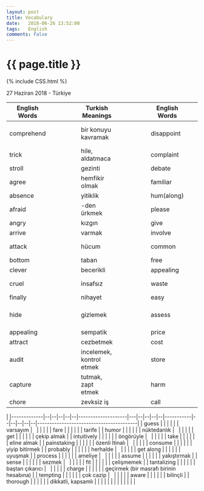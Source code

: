 ```yaml
---
layout: post
title: Vocabulary
date:   2018-06-26 13:52:00
tags:   English
comments: False
---
```


{{ page.title }}
================
{% include CSS.html %}

<p class="meta">27 Haziran 2018 - Türkiye</p>


| English Words |   |   |  |   | Turkish Meanings         |   |  |  |  |  | English Words |   |   |  |   | Turkish Meanings         |
|---------------|---|---|--|---|--------------------------|---|--|--|--|--|---------------|---|---|--|---|--------------------------|
| comprehend    |   |   |  |   | bir konuyu kavramak      |   |  |  |  |  | disappoint    |   |   |  |   | hayal kırıklığı yaşatmak |
| trick         |   |   |  |   | hile, aldatmaca          |   |  |  |  |  | complaint     |   |   |  |   | yakınma                  |
| stroll        |   |   |  |   | gezinti                  |   |  |  |  |  | debate        |   |   |  |   | münazara                 |
| agree         |   |   |  |   | hemfikir olmak           |   |  |  |  |  | familiar      |   |   |  |   | alışıldık                |
| absence       |   |   |  |   | yitiklik                 |   |  |  |  |  | hum(along)    |   |   |  |   | mırıldanmak              |
| afraid        |   |   |  |   | -den ürkmek              |   |  |  |  |  | please        |   |   |  |   | hoşnut etmek             |
| angry         |   |   |  |   | kızgın                   |   |  |  |  |  | give          |   |   |  |   | bahşetmek                |
| arrive        |   |   |  |   | varmak                   |   |  |  |  |  | involve       |   |   |  |   | yol açmak                |
| attack        |   |   |  |   | hücum                    |   |  |  |  |  | common        |   |   |  |   | müşterek umumi           |
| bottom        |   |   |  |   | taban                    |   |  |  |  |  | free          |   |   |  |   | muaf                     |
| clever        |   |   |  |   | becerikli                |   |  |  |  |  | appealing     |   |   |  |   | sempatik                 |
| cruel         |   |   |  |   | insafsız                 |   |  |  |  |  | waste         |   |   |  |   | heba etmek, atık         |
| finally       |   |   |  |   | nihayet                  |   |  |  |  |  | easy          |   |   |  |   | doğal                    |
| hide          |   |   |  |   | gizlemek                 |   |  |  |  |  | assess        |   |   |  |   | kıymet takdir etmek      |
| appealing     |   |   |  |   | sempatik                 |   |  |  |  |  | price         |   |   |  |   | bedel, eder              |
| attract       |   |   |  |   | cezbetmek                |   |  |  |  |  | cost          |   |   |  |   | mal olmak                |
| audit         |   |   |  |   | incelemek, kontrol etmek |   |  |  |  |  | store         |   |   |  |   | saklama                  |
| capture       |   |   |  |   | tutmak, zapt etmek       |   |  |  |  |  | harm          |   |   |  |   | zararı dokunmak          |
| chore         |   |   |  |   | zevksiz iş               |   |  |  |  |  | call          |   |   |  |   | haykırmak                |
| 
|-------------|--|--|--|--|--|--------------------|---|--|--|--|--|-----------|--|--|--|--|--|-----------------------------------------| 
| guess       |  |  |  |  |  | varsayım           |   |  |  |  |  | fare      |  |  |  |  |  | tarife                                  | 
| humor       |  |  |  |  |  | nüktedanlık        |   |  |  |  |  | get       |  |  |  |  |  | çekip almak                             | 
| intuitively |  |  |  |  |  | öngörüyle          |   |  |  |  |  | take      |  |  |  |  |  | eline almak                             | 
| painstaking |  |  |  |  |  | özenli İtinalı     |   |  |  |  |  | consume   |  |  |  |  |  | yiyip bitirmek                          | 
| probably    |  |  |  |  |  | herhalde           |   |  |  |  |  | get along |  |  |  |  |  | uyuşmak                                 | 
| process     |  |  |  |  |  | ameliye            |   |  |  |  |  | assume    |  |  |  |  |  | yakıştırmak                             | 
| sense       |  |  |  |  |  | sezmek             |   |  |  |  |  | fit       |  |  |  |  |  | çelişmemek                              | 
| tantalizing |  |  |  |  |  | baştan çıkarıcı    |   |  |  |  |  | charge    |  |  |  |  |  | geçirmek (bir masrafı birinin hesabına) | 
| tempting    |  |  |  |  |  | çok cazip          |   |  |  |  |  | aware     |  |  |  |  |  | bilinçli                                | 
| thorough    |  |  |  |  |  | dikkatli, kapsamlı |   |  |  |  |  |           |  |  |  |  |  |                                         | 


~~~
~~~
